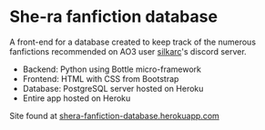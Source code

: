 # She-ra fanfiction database

A front-end for a database created to keep track of the numerous fanfictions recommended on AO3 user [silkarc](https://archiveofourown.org/users/silkarc/)'s discord server.

- Backend: Python using Bottle micro-framework
- Frontend: HTML with CSS from Bootstrap
- Database: PostgreSQL server hosted on Heroku
- Entire app hosted on Heroku

Site found at [shera-fanfiction-database.herokuapp.com](https://www.shera-fanfiction-database.herokuapp.com)

